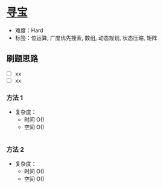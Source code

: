 # [寻宝](https://leetcode-cn.com/problems/xun-bao/)

- 难度：Hard
- 标签：位运算, 广度优先搜索, 数组, 动态规划, 状态压缩, 矩阵

## 刷题思路

- [ ] xx
- [ ] xx

### 方法 1

- 复杂度：
    - 时间 O()
    - 空间 O()

``` js

```

### 方法 2

- 复杂度：
    - 时间 O()
    - 空间 O()

``` js

```
